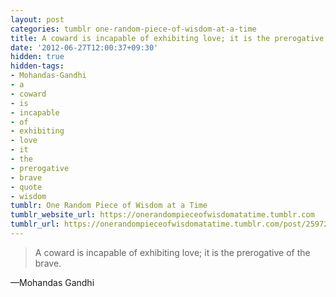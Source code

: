```yaml
---
layout: post
categories: tumblr one-random-piece-of-wisdom-at-a-time
title: A coward is incapable of exhibiting love; it is the prerogative of the brave.
date: '2012-06-27T12:00:37+09:30'
hidden: true
hidden-tags:
- Mohandas-Gandhi
- a
- coward
- is
- incapable
- of
- exhibiting
- love
- it
- the
- prerogative
- brave
- quote
- wisdom
tumblr: One Random Piece of Wisdom at a Time
tumblr_website_url: https://onerandompieceofwisdomatatime.tumblr.com
tumblr_url: https://onerandompieceofwisdomatatime.tumblr.com/post/25972535525/a-coward-is-incapable-of-exhibiting-love-it-is
---
```

> A coward is incapable of exhibiting love; it is the prerogative of the brave.

—Mohandas Gandhi
